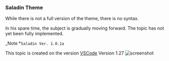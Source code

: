 ### Saladin Theme
While there is not a full version of the theme, there is no syntax. 

In his spare time, the subject is gradually moving forward.
The topic has not yet been fully implemented.

_Note *`Saladin Ver. 1.0.1a`

This topic is created on the version [VSCode](https://code.visualstudio.com/) Version 1.27
![screenshot](./screenshot.png)
